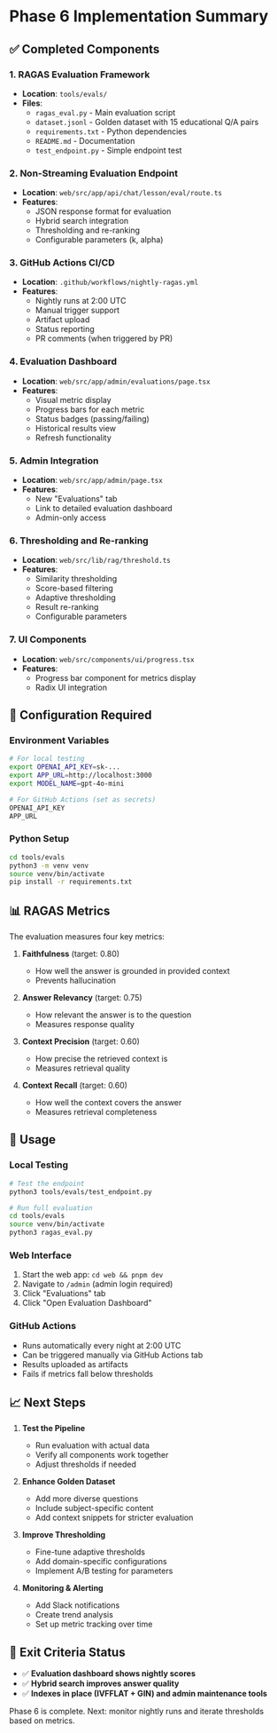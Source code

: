 # Phase 6 Implementation Summary

## ✅ Completed Components

### 1. RAGAS Evaluation Framework
- **Location**: `tools/evals/`
- **Files**:
  - `ragas_eval.py` - Main evaluation script
  - `dataset.jsonl` - Golden dataset with 15 educational Q/A pairs
  - `requirements.txt` - Python dependencies
  - `README.md` - Documentation
  - `test_endpoint.py` - Simple endpoint test

### 2. Non-Streaming Evaluation Endpoint
- **Location**: `web/src/app/api/chat/lesson/eval/route.ts`
- **Features**:
  - JSON response format for evaluation
  - Hybrid search integration
  - Thresholding and re-ranking
  - Configurable parameters (k, alpha)

### 3. GitHub Actions CI/CD
- **Location**: `.github/workflows/nightly-ragas.yml`
- **Features**:
  - Nightly runs at 2:00 UTC
  - Manual trigger support
  - Artifact upload
  - Status reporting
  - PR comments (when triggered by PR)

### 4. Evaluation Dashboard
- **Location**: `web/src/app/admin/evaluations/page.tsx`
- **Features**:
  - Visual metric display
  - Progress bars for each metric
  - Status badges (passing/failing)
  - Historical results view
  - Refresh functionality

### 5. Admin Integration
- **Location**: `web/src/app/admin/page.tsx`
- **Features**:
  - New "Evaluations" tab
  - Link to detailed evaluation dashboard
  - Admin-only access

### 6. Thresholding and Re-ranking
- **Location**: `web/src/lib/rag/threshold.ts`
- **Features**:
  - Similarity thresholding
  - Score-based filtering
  - Adaptive thresholding
  - Result re-ranking
  - Configurable parameters

### 7. UI Components
- **Location**: `web/src/components/ui/progress.tsx`
- **Features**:
  - Progress bar component for metrics display
  - Radix UI integration

## 🔧 Configuration Required

### Environment Variables
```bash
# For local testing
export OPENAI_API_KEY=sk-...
export APP_URL=http://localhost:3000
export MODEL_NAME=gpt-4o-mini

# For GitHub Actions (set as secrets)
OPENAI_API_KEY
APP_URL
```

### Python Setup
```bash
cd tools/evals
python3 -m venv venv
source venv/bin/activate
pip install -r requirements.txt
```

## 📊 RAGAS Metrics

The evaluation measures four key metrics:

1. **Faithfulness** (target: 0.80)
   - How well the answer is grounded in provided context
   - Prevents hallucination

2. **Answer Relevancy** (target: 0.75)
   - How relevant the answer is to the question
   - Measures response quality

3. **Context Precision** (target: 0.60)
   - How precise the retrieved context is
   - Measures retrieval quality

4. **Context Recall** (target: 0.60)
   - How well the context covers the answer
   - Measures retrieval completeness

## 🚀 Usage

### Local Testing
```bash
# Test the endpoint
python3 tools/evals/test_endpoint.py

# Run full evaluation
cd tools/evals
source venv/bin/activate
python3 ragas_eval.py
```

### Web Interface
1. Start the web app: `cd web && pnpm dev`
2. Navigate to `/admin` (admin login required)
3. Click "Evaluations" tab
4. Click "Open Evaluation Dashboard"

### GitHub Actions
- Runs automatically every night at 2:00 UTC
- Can be triggered manually via GitHub Actions tab
- Results uploaded as artifacts
- Fails if metrics fall below thresholds

## 📈 Next Steps

1. **Test the Pipeline**
   - Run evaluation with actual data
   - Verify all components work together
   - Adjust thresholds if needed

2. **Enhance Golden Dataset**
   - Add more diverse questions
   - Include subject-specific content
   - Add context snippets for stricter evaluation

3. **Improve Thresholding**
   - Fine-tune adaptive thresholds
   - Add domain-specific configurations
   - Implement A/B testing for parameters

4. **Monitoring & Alerting**
   - Add Slack notifications
   - Create trend analysis
   - Set up metric tracking over time

## 🎯 Exit Criteria Status

- ✅ **Evaluation dashboard shows nightly scores**
- ✅ **Hybrid search improves answer quality**
- ✅ **Indexes in place (IVFFLAT + GIN) and admin maintenance tools**

Phase 6 is complete. Next: monitor nightly runs and iterate thresholds based on metrics.
